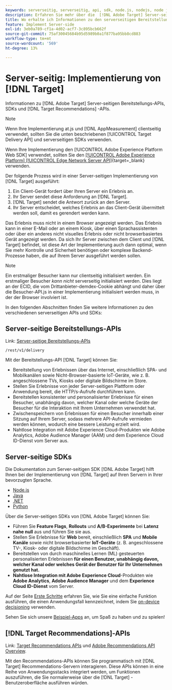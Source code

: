 ```yaml
---
keywords: serverseitig, serverseitig, api, sdk, node.js, nodejs, node js, recommendations api, api, apis, server side1
description: Erfahren Sie mehr über die  [!DNL Adobe Target] Server-seitigen Bereitstellungs-APIs, SDKs und [!DNL Target Recommendations] APIs.
title: Wo erhalte ich Informationen zu den serverseitigen Bereitstellungs-APIs und SDKs? [!DNL Target]
feature: Implement Server-side
exl-id: 3eb0a789-cf1a-4d02-acf7-3c895bcb662f
source-git-commit: 75af30045684b95d5989b0a1f877ba95bb8cd883
workflow-type: tm+mt
source-wordcount: '569'
ht-degree: 13%

---
```


# Server-seitig: Implementierung von [!DNL Target]

Informationen zu [!DNL Adobe Target] Server-seitigen Bereitstellungs-APIs, SDKs und [!DNL Target Recommendations] -APIs.

>[!NOTE]
>
>Wenn Ihre Implementierung at.js und [!DNL AppMeasurement] clientseitig verwendet, sollten Sie die unten beschriebenen [!UICONTROL Target Delivery API] und serverseitigen SDKs verwenden.
>
>Wenn Ihre Implementierung den [!UICONTROL Adobe Experience Platform Web SDK] verwendet, sollten Sie den [[!UICONTROL Adobe Experience Platform] [!UICONTROL Edge Network Server API]](https://experienceleague.adobe.com/en/docs/experience-platform/edge-network-server-api/overview){target=_blank} verwenden.

Der folgende Prozess wird in einer Server-seitigen Implementierung von [!DNL Target] ausgeführt:

1. Ein Client-Gerät fordert über Ihren Server ein Erlebnis an.
1. Ihr Server sendet diese Anforderung an [!DNL Target].
1. [!DNL Target] sendet die Antwort zurück an den Server.
1. Ihr Server entscheidet, welches Erlebnis an das Client-Gerät übermittelt werden soll, damit es gerendert werden kann.

Das Erlebnis muss nicht in einem Browser angezeigt werden. Das Erlebnis kann in einer E-Mail oder an einem Kiosk, über einen Sprachassistenten oder über ein anderes nicht visuelles Erlebnis oder nicht browserbasiertes Gerät angezeigt werden. Da sich Ihr Server zwischen dem Client und [!DNL Target] befindet, ist diese Art der Implementierung auch dann optimal, wenn Sie mehr Kontrolle und Sicherheit benötigen oder komplexe Backend-Prozesse haben, die auf Ihrem Server ausgeführt werden sollen.

>[!NOTE]
>
>Ein erstmaliger Besucher kann nur clientseitig initialisiert werden. Ein erstmaliger Besucher *kann nicht* serverseitig initialisiert werden. Dies liegt an der ECID, die vom Drittanbieter-demdex-Cookie abhängt und daher über die Besucher-API.js in einer Implementierung initialisiert werden muss, in der der Browser involviert ist.

In den folgenden Abschnitten finden Sie weitere Informationen zu den verschiedenen serverseitigen APIs und SDKs:

## Server-seitige Bereitstellungs-APIs

Link: [Server-seitige Bereitstellungs-APIs](/help/dev/implement/delivery-api/overview.md)

`/rest/v1/delivery`

Mit der Bereitstellungs-API [!DNL Target] können Sie:

* Bereitstellung von Erlebnissen über das Internet, einschließlich SPA- und Mobilkanälen sowie Nicht-Browser-basierte IoT-Geräte, wie z. B. angeschlossene TVs, Kiosks oder digitale Bildschirme im Store.
* Stellen Sie Erlebnisse von jeder Server-seitigen Plattform oder Anwendung bereit, die HTTP/s-Aufrufe durchführen kann.
* Bereitstellen konsistenter und personalisierter Erlebnisse für einen Besucher, unabhängig davon, welcher Kanal oder welche Geräte der Besucher für die Interaktion mit Ihrem Unternehmen verwendet hat.
* Zwischenspeichern von Erlebnissen für einen Besucher innerhalb einer Sitzung auf Ihrem Server, sodass mehrere API-Aufrufe vermieden werden können, wodurch eine bessere Leistung erzielt wird.
* Nahtlose Integration mit Adobe Experience Cloud-Produkten wie Adobe Analytics, Adobe Audience Manager (AAM) und dem Experience Cloud ID-Dienst vom Server aus.

## Server-seitige SDKs

Die Dokumentation zum Server-seitigen SDK [!DNL Adobe Target] hilft Ihnen bei der Implementierung von [!DNL Target] auf Ihren Servern in Ihrer bevorzugten Sprache.

* [Node.js](node-js/overview.md)
* [Java](java/overview.md)
* [.NET](net/overview.md)
* [Python](python/overview.md)

Über die Server-seitigen SDKs von [!DNL Adobe Target] können Sie:

* Führen Sie **Feature Flags**, **Rollouts** und **A/B-Experimente** bei **Latenz nahe null** aus und führen Sie sie aus.
* Stellen Sie Erlebnisse für **Web** bereit, einschließlich **SPA** und **Mobile Kanäle** sowie nicht browserbasierter **IoT-Geräte** (z. B. angeschlossene TV-, Kiosk- oder digitale Bildschirme im Geschäft).
* Bereitstellen von durch maschinelles Lernen (ML) gesteuerten personalisierten Erlebnissen **für einen Benutzer, unabhängig davon, welcher Kanal oder welches Gerät der Benutzer für Ihr Unternehmen genutzt hat.**
* **Nahtlose Integration mit Adobe Experience Cloud**-Produkten wie **Adobe Analytics**, **Adobe Audience Manager** und dem **Experience Cloud ID-Dienst** vom Server.

Auf der Seite [Erste Schritte](sdk-guides/getting-started/getting-started.md) erfahren Sie, wie Sie eine einfache Funktion ausführen, die einen Anwendungsfall kennzeichnet, indem Sie [on-device decisioning](sdk-guides/on-device-decisioning/overview.md) verwenden.

Sehen Sie sich unsere [Beispiel-Apps](sdk-guides/sample-apps/sample-apps.md) an, um Spaß zu haben und zu spielen!

## [!DNL Target Recommendations]-APIs

Link: [Target Recommendations APIs](https://developers.adobetarget.com/api/recommendations) und [Adobe Recommendations API Overview](../../before-administer/recs-api/overview.md).

Mit den Recommendations-APIs können Sie programmatisch mit [!DNL Target] Recommendations-Servern interagieren. Diese APIs können in eine Reihe von Anwendungsstacks integriert werden, um Funktionen auszuführen, die Sie normalerweise über die [!DNL Target] -Benutzeroberfläche ausführen würden.
